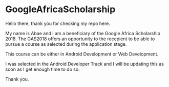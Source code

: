 # GoogleAfricaScholarship

Hello there, thank you for checking my repo here.

My name is Abae and I am a beneficiary of the Google Africa Scholarship 2018.
The GAS2018 offers an opportunity to the recepient to be able to pursue a course as selected during the application stage.

This course can be either in Android Development or Web Development.

I was selected in the Android Developer Track and I will be updating this as soon as I get enough time to do so.

Thank you.
